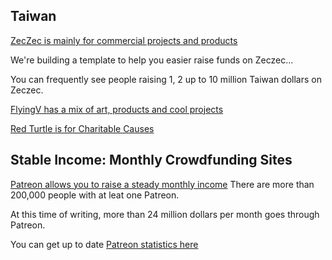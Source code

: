## Taiwan

[ZecZec is mainly for commercial projects and products](https://zeczec.com)

<p align="center>
          <img src="https://i.imgur.com/vuW8IH6.png">                                                    
</p>

We're building a template to help you easier raise funds on Zeczec...                                                    
                                               
You can frequently see people raising 1, 2 up to 10 million Taiwan dollars on Zeczec.

[FlyingV has a mix of art, products and cool projects](https://flyingv.cc)

[Red Turtle is for Charitable Causes](https://redturtle.cc)

## Stable Income: Monthly Crowdfunding Sites

[Patreon allows you to raise a steady monthly income](https://Patreon.com) There are more than 200,000 people with at leat one Patreon. 

At this time of writing, more than 24 million dollars per month goes through Patreon.

You can get up to date [Patreon statistics here](https://graphtreon.com/)


